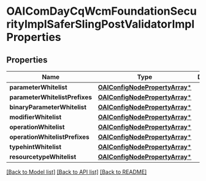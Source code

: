 # OAIComDayCqWcmFoundationSecurityImplSaferSlingPostValidatorImplProperties

## Properties
Name | Type | Description | Notes
------------ | ------------- | ------------- | -------------
**parameterWhitelist** | [**OAIConfigNodePropertyArray***](OAIConfigNodePropertyArray.md) |  | [optional] 
**parameterWhitelistPrefixes** | [**OAIConfigNodePropertyArray***](OAIConfigNodePropertyArray.md) |  | [optional] 
**binaryParameterWhitelist** | [**OAIConfigNodePropertyArray***](OAIConfigNodePropertyArray.md) |  | [optional] 
**modifierWhitelist** | [**OAIConfigNodePropertyArray***](OAIConfigNodePropertyArray.md) |  | [optional] 
**operationWhitelist** | [**OAIConfigNodePropertyArray***](OAIConfigNodePropertyArray.md) |  | [optional] 
**operationWhitelistPrefixes** | [**OAIConfigNodePropertyArray***](OAIConfigNodePropertyArray.md) |  | [optional] 
**typehintWhitelist** | [**OAIConfigNodePropertyArray***](OAIConfigNodePropertyArray.md) |  | [optional] 
**resourcetypeWhitelist** | [**OAIConfigNodePropertyArray***](OAIConfigNodePropertyArray.md) |  | [optional] 

[[Back to Model list]](../README.md#documentation-for-models) [[Back to API list]](../README.md#documentation-for-api-endpoints) [[Back to README]](../README.md)


